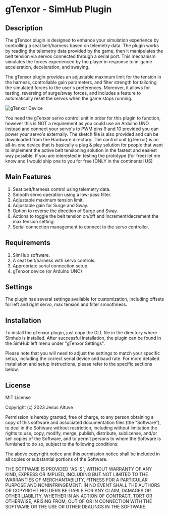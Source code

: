 # gTenxor - SimHub Plugin

## Description

The gTenxor plugin is designed to enhance your simulation experience by controlling a seat belt/harness based on telemetry data. The plugin works by reading the telemetry data provided by the game, then it manipulates the belt tension via servos connected through a serial port. This mechanism simulates the forces experienced by the player in response to in-game acceleration, deceleration, and swaying. 

The gTenxor plugin provides an adjustable maximum limit for the tension in the harness, controllable gain parameters, and filter strength for tailoring the simulated forces to the user's preferences. Moreover, it allows for testing, reversing of surge/sway forces, and includes a feature to automatically reset the servos when the game stops running.

![gTenxor Device](./BojoteX/gTenxor/blob/master/images/gTenxor.jpg)

You need the gTenxor servo control unit in order for this plugin to function, however this is NOT a requirement as you could use an Arduino UNO instead and connect your servo's to PWM pins 9 and 10 provided you can power your servo's externally. The sketch file is also provided and can be downloaded from the Hardware directory. The control unit (gTenxor) is an all-in-one device that is basically a plug & play solution for people that want to implement the active belt tensioning solution in the fastest and easiest way possible. If you are interested in testing the prototype (for free) let me know and I would ship one to you for free (ONLY in the continental US)

## Main Features

1. Seat belt/harness control using telemetry data.
2. Smooth servo operation using a low-pass filter.
3. Adjustable maximum tension limit.
4. Adjustable gain for Surge and Sway.
5. Option to reverse the direction of Surge and Sway.
6. Actions to toggle the belt tension on/off and increment/decrement the max tension setting.
7. Serial connection management to connect to the servo controller.

## Requirements

1. SimHub software.
2. A seat belt/harness with servo controls.
3. Appropriate serial connection setup.
4. gTenxor device (or Arduino UNO)

## Settings

The plugin has several settings available for customization, including offsets for left and right servo, max tension and filter smoothness. 

## Installation

To install the gTenxor plugin, just copy the DLL file in the directory where Simhub is installed. After successful installation, the plugin can be found in the SimHub left menu under "gTenxor Settings".

Please note that you will need to adjust the settings to match your specific setup, including the correct serial device and baud rate. For more detailed installation and setup instructions, please refer to the specific sections below.

## License
MIT License

Copyright (c) 2023 Jesus Altuve

Permission is hereby granted, free of charge, to any person obtaining a copy
of this software and associated documentation files (the "Software"), to deal
in the Software without restriction, including without limitation the rights
to use, copy, modify, merge, publish, distribute, sublicense, and/or sell
copies of the Software, and to permit persons to whom the Software is
furnished to do so, subject to the following conditions:

The above copyright notice and this permission notice shall be included in all
copies or substantial portions of the Software.

THE SOFTWARE IS PROVIDED "AS IS", WITHOUT WARRANTY OF ANY KIND, EXPRESS OR
IMPLIED, INCLUDING BUT NOT LIMITED TO THE WARRANTIES OF MERCHANTABILITY,
FITNESS FOR A PARTICULAR PURPOSE AND NONINFRINGEMENT. IN NO EVENT SHALL THE
AUTHORS OR COPYRIGHT HOLDERS BE LIABLE FOR ANY CLAIM, DAMAGES OR OTHER
LIABILITY, WHETHER IN AN ACTION OF CONTRACT, TORT OR OTHERWISE, ARISING FROM,
OUT OF OR IN CONNECTION WITH THE SOFTWARE OR THE USE OR OTHER DEALINGS IN THE
SOFTWARE.
